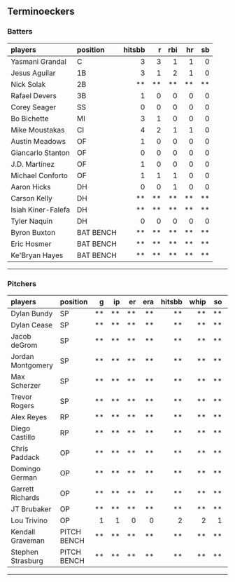 ## Terminoeckers

### Batters

 
|players            |position  | hitsbb|  r| rbi| hr| sb| 
|:------------------|:---------|------:|--:|---:|--:|--:| 
|Yasmani Grandal    |C         |      3|  3|   1|  1|  0| 
|Jesus Aguilar      |1B        |      3|  1|   2|  1|  0| 
|Nick Solak         |2B        |     **| **|  **| **| **| 
|Rafael Devers      |3B        |      1|  0|   0|  0|  0| 
|Corey Seager       |SS        |      0|  0|   0|  0|  0| 
|Bo Bichette        |MI        |      3|  1|   0|  0|  0| 
|Mike Moustakas     |CI        |      4|  2|   1|  1|  0| 
|Austin Meadows     |OF        |      1|  0|   0|  0|  0| 
|Giancarlo Stanton  |OF        |      0|  0|   0|  0|  0| 
|J.D. Martinez      |OF        |      1|  0|   0|  0|  0| 
|Michael Conforto   |OF        |      1|  1|   1|  0|  0| 
|Aaron Hicks        |DH        |      0|  0|   1|  0|  0| 
|Carson Kelly       |DH        |     **| **|  **| **| **| 
|Isiah Kiner-Falefa |DH        |     **| **|  **| **| **| 
|Tyler Naquin       |DH        |      0|  0|   0|  0|  0| 
|Byron Buxton       |BAT BENCH |     **| **|  **| **| **| 
|Eric Hosmer        |BAT BENCH |     **| **|  **| **| **| 
|Ke'Bryan Hayes     |BAT BENCH |     **| **|  **| **| **| 


* * *

### Pitchers

 
|players           |position    |  g| ip| er| era| hitsbb| whip| so|  w| sv| 
|:-----------------|:-----------|--:|--:|--:|---:|------:|----:|--:|--:|--:| 
|Dylan Bundy       |SP          | **| **| **|  **|     **|   **| **| **| **| 
|Dylan Cease       |SP          | **| **| **|  **|     **|   **| **| **| **| 
|Jacob deGrom      |SP          | **| **| **|  **|     **|   **| **| **| **| 
|Jordan Montgomery |SP          | **| **| **|  **|     **|   **| **| **| **| 
|Max Scherzer      |SP          | **| **| **|  **|     **|   **| **| **| **| 
|Trevor Rogers     |SP          | **| **| **|  **|     **|   **| **| **| **| 
|Alex Reyes        |RP          | **| **| **|  **|     **|   **| **| **| **| 
|Diego Castillo    |RP          | **| **| **|  **|     **|   **| **| **| **| 
|Chris Paddack     |OP          | **| **| **|  **|     **|   **| **| **| **| 
|Domingo German    |OP          | **| **| **|  **|     **|   **| **| **| **| 
|Garrett Richards  |OP          | **| **| **|  **|     **|   **| **| **| **| 
|JT Brubaker       |OP          | **| **| **|  **|     **|   **| **| **| **| 
|Lou Trivino       |OP          |  1|  1|  0|   0|      2|    2|  1|  0|  0| 
|Kendall Graveman  |PITCH BENCH | **| **| **|  **|     **|   **| **| **| **| 
|Stephen Strasburg |PITCH BENCH | **| **| **|  **|     **|   **| **| **| **| 


* * *


